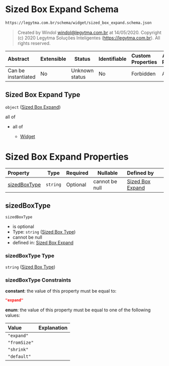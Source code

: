 # Sized Box Expand Schema

```txt
https://legytma.com.br/schema/widget/sized_box_expand.schema.json
```




> Created by Windol [windol@legytma.com.br](mailto:windol@legytma.com.br) at 14/05/2020.
> Copyright (c) 2020 Legytma Soluções Inteligentes (<https://legytma.com.br>). All rights reserved.
>

| Abstract            | Extensible | Status         | Identifiable | Custom Properties | Additional Properties | Access Restrictions | Defined In                                                                                           |
| :------------------ | ---------- | -------------- | ------------ | :---------------- | --------------------- | ------------------- | ---------------------------------------------------------------------------------------------------- |
| Can be instantiated | No         | Unknown status | No           | Forbidden         | Allowed               | none                | [sized_box_expand.schema.json](../schema/widget/sized_box_expand.schema.json "open original schema") |

## Sized Box Expand Type

`object` ([Sized Box Expand](sized_box_expand.md))

all of

-   all of

    -   [Widget](input_decoration-properties-widget-5.md "check type definition")

# Sized Box Expand Properties

| Property                      | Type     | Required | Nullable       | Defined by                                                                                                                                                    |
| :---------------------------- | -------- | -------- | -------------- | :------------------------------------------------------------------------------------------------------------------------------------------------------------ |
| [sizedBoxType](#sizedBoxType) | `string` | Optional | cannot be null | [Sized Box Expand](sized_box-definitions-sized-box-type.md "https&#x3A;//legytma.com.br/schema/widget/sized_box_expand.schema.json#/properties/sizedBoxType") |

## sizedBoxType




`sizedBoxType`

-   is optional
-   Type: `string` ([Sized Box Type](sized_box-definitions-sized-box-type.md))
-   cannot be null
-   defined in: [Sized Box Expand](sized_box-definitions-sized-box-type.md "https&#x3A;//legytma.com.br/schema/widget/sized_box_expand.schema.json#/properties/sizedBoxType")

### sizedBoxType Type

`string` ([Sized Box Type](sized_box-definitions-sized-box-type.md))

### sizedBoxType Constraints

**constant**: the value of this property must be equal to:

```json
"expand"
```

**enum**: the value of this property must be equal to one of the following values:

| Value        | Explanation |
| :----------- | ----------- |
| `"expand"`   |             |
| `"fromSize"` |             |
| `"shrink"`   |             |
| `"default"`  |             |
